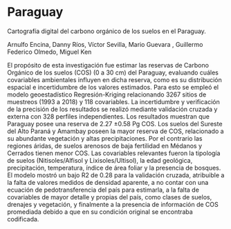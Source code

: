 # Paraguay
Cartografía digital del carbono orgánico de los suelos en el Paraguay.

Arnulfo Encina, Danny Ríos, Víctor Sevilla, Mario Guevara , Guillermo Federico Olmedo, Miguel Ken

El propósito de esta investigación fue estimar las reservas de Carbono Orgánico de los suelos (COS)
(0 a 30 cm) del Paraguay, evaluando cuáles covariables ambientales influyen en dicha reserva, como es
su distribución espacial e incertidumbre de los valores estimados. Para esto se empleó el modelo
geoestadístico Regresión-Kriging relacionando 3267 sitios de muestreos (1993 a 2018) y 118
covariables. La incertidumbre y verificación de la precisión de los resultados se realizó mediante
validación cruzada y externa con 328 perfiles independientes. Los resultados muestran que Paraguay
posee una reserva de 2.27 ±0.58 Pg COS. Los suelos del Sureste del Alto Paraná y Amambay poseen la
mayor reserva de COS, relacionado a su abundante vegetación y altas precipitaciones. Por el contrario 
las regiones áridas, de suelos arenosos de baja fertilidad en Médanos y Cerrados tienen menor COS. 
Las covariables relevantes fueron la tipología de suelos (Nitisoles/Alfisol y Lixisoles/Ultisol), la edad 
geológica, precipitación, temperatura, índice de área foliar y la presencia de bosques. El modelo mostró 
un bajo R2 de 0.28 para la validación cruzada, atribuible a la falta de valores medidos de densidad 
aparente, a no contar con una ecuación de pedotransferencia del país para estimarla, a la falta de 
covariables de mayor detalle y propias del país, como clases de suelos, drenajes y vegetación, y 
finalmente a la presencia de información de COS promediada debido a que en su condición original se 
encontraba codificada.

